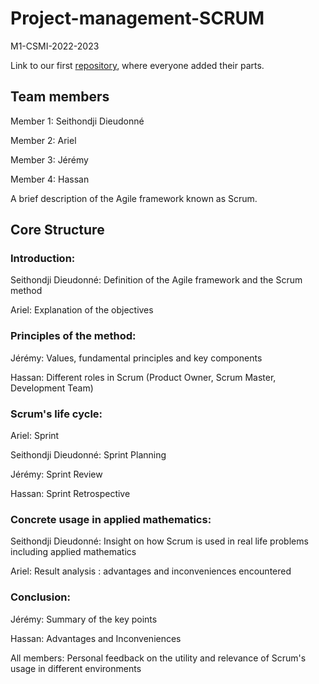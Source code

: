 # Project-management-SCRUM
M1-CSMI-2022-2023

Link to our first [repository](https://github.com/master-csmi/Project-management-SCRUM.git), where everyone added their parts.

## Team members 

  Member 1: Seithondji Dieudonné

  Member 2: Ariel

  Member 3: Jérémy

  Member 4: Hassan

A brief description of the Agile framework known as Scrum.

## Core Structure 

### Introduction:

  Seithondji Dieudonné: Definition of the Agile framework and the Scrum method
  
  Ariel: Explanation of the objectives

### Principles of the method:

  Jérémy: Values, fundamental principles and key components
  
  Hassan: Different roles in Scrum (Product Owner, Scrum Master, Development Team)

### Scrum's life cycle:

  Ariel: Sprint

  Seithondji Dieudonné: Sprint Planning
  
  Jérémy: Sprint Review
  
  Hassan: Sprint Retrospective

### Concrete usage in applied mathematics:

  Seithondji Dieudonné: Insight on how Scrum is used in real life problems including applied mathematics
  
  Ariel: Result analysis : advantages and inconveniences encountered

### Conclusion:

  Jérémy: Summary of the key points
  
  Hassan: Advantages and Inconveniences  
  
  All members: Personal feedback on the utility and relevance of Scrum's usage in different environments

